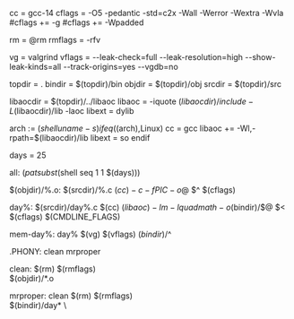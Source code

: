cc = gcc-14
cflags = -O5 -pedantic -std=c2x -Wall -Werror -Wextra -Wvla
#cflags += -g
#cflags += -Wpadded

rm = @rm
rmflags = -rfv

vg = valgrind
vflags = --leak-check=full --leak-resolution=high --show-leak-kinds=all --track-origins=yes --vgdb=no

topdir = .
bindir = $(topdir)/bin
objdir = $(topdir)/obj
srcdir = $(topdir)/src

libaocdir = $(topdir)/../libaoc
libaoc = -iquote $(libaocdir)/include -L$(libaocdir)/lib -laoc
libext = dylib

arch := $(shell uname -s)
ifeq ($(arch),Linux)
	cc = gcc
	libaoc += -Wl,-rpath=$(libaocdir)/lib
	libext = so
endif

days = 25

all: $(patsubst %,day%,$(shell seq 1 1 $(days)))

$(objdir)/%.o: $(srcdir)/%.c
	$(cc) -c -fPIC -o$@ $^ $(cflags)

day%: $(srcdir)/day%.c
	$(cc) $(libaoc) -lm -lquadmath -o$(bindir)/$@ $< $(cflags) $(CMDLINE_FLAGS)

mem-day%: day%
	$(vg) $(vflags) $(bindir)/$^

.PHONY: clean mrproper

clean:
	$(rm) $(rmflags) \
		$(objdir)/*.o

mrproper: clean
	$(rm) $(rmflags) \
		$(bindir)/day* \
